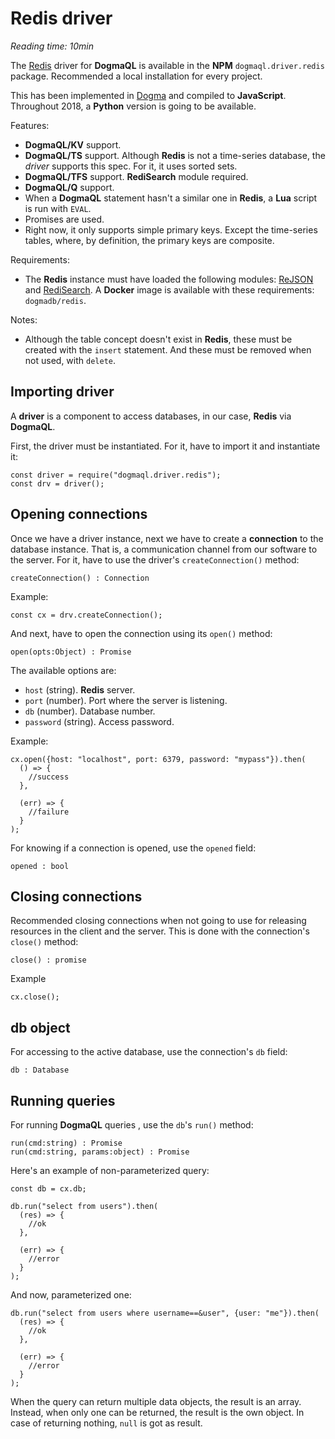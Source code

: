 # Redis driver

*Reading time: 10min*

The [Redis](http://redis.io) driver for **DogmaQL** is available in the **NPM** `dogmaql.driver.redis` package.
Recommended a local installation for every project.

This has been implemented in [Dogma](http://dogmalang.com) and compiled to **JavaScript**.
Throughout 2018, a **Python** version is going to be available.

Features:

- **DogmaQL/KV** support.
- **DogmaQL/TS** support.
  Although **Redis** is not a time-series database, the *driver* supports this spec.
  For it, it uses sorted sets.
- **DogmaQL/TFS** support.
  **RediSearch** module required.
- **DogmaQL/Q** support.
- When a **DogmaQL** statement hasn't a similar one in **Redis**, a **Lua** script is run with `EVAL`.
- Promises are used.
- Right now, it only supports simple primary keys.
  Except the time-series tables, where, by definition, the primary keys are composite.

Requirements:

- The **Redis** instance must have loaded the following modules:
  [ReJSON](http://rejson.io) and [RediSearch](http://redisearch.io).
  A **Docker** image is available with these requirements: `dogmadb/redis`.

Notes:

- Although the table concept doesn't exist in **Redis**, these must be created with the `insert` statement.
  And these must be removed when not used, with `delete`.

## Importing driver

A **driver** is a component to access databases, in our case, **Redis** via **DogmaQL**.

First, the driver must be instantiated.
For it, have to import it and instantiate it:

```
const driver = require("dogmaql.driver.redis");
const drv = driver();
```

## Opening connections

Once we have a driver instance, next we have to create a **connection** to the database instance.
That is, a communication channel from our software to the server.
For it, have to use the driver's `createConnection()` method:

```
createConnection() : Connection
```

Example:

```
const cx = drv.createConnection();
```

And next, have to open the connection using its `open()` method:

```
open(opts:Object) : Promise
```

The available options are:

- `host` (string). **Redis** server.
- `port` (number). Port where the server is listening.
- `db` (number). Database number.
- `password` (string). Access password.

Example:

```
cx.open({host: "localhost", port: 6379, password: "mypass"}).then(
  () => {
    //success
  },

  (err) => {
    //failure
  }
);
```

For knowing if a connection is opened, use the `opened` field:

```
opened : bool
```

## Closing connections

Recommended closing connections when not going to use for releasing resources in the client and the server.
This is done with the connection's `close()` method:

```
close() : promise
```

Example

```
cx.close();
```

## db object

For accessing to the active database, use the connection's `db` field:

```
db : Database
```

## Running queries

For running **DogmaQL** queries , use the `db`'s `run()` method:

```
run(cmd:string) : Promise
run(cmd:string, params:object) : Promise
```

Here's an example of non-parameterized query:

```
const db = cx.db;

db.run("select from users").then(
  (res) => {
    //ok
  },

  (err) => {
    //error
  }
);
```

And now, parameterized one:

```
db.run("select from users where username==&user", {user: "me"}).then(
  (res) => {
    //ok
  },

  (err) => {
    //error
  }
);
```

When the query can return multiple data objects, the result is an array.
Instead, when only one can be returned, the result is the own object.
In case of returning nothing, `null` is got as result.
